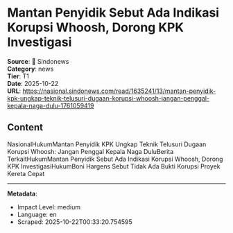 # Mantan Penyidik Sebut Ada Indikasi Korupsi Whoosh, Dorong KPK Investigasi

**Source**: 📰 Sindonews  
**Category**: news  
**Tier**: T1  
**Date**: 2025-10-22  
**URL**: https://nasional.sindonews.com/read/1635241/13/mantan-penyidik-kpk-ungkap-teknik-telusuri-dugaan-korupsi-whoosh-jangan-penggal-kepala-naga-dulu-1761059419

## Content

NasionalHukumMantan Penyidik KPK Ungkap Teknik Telusuri Dugaan Korupsi Whoosh: Jangan Penggal Kepala Naga DuluBerita TerkaitHukumMantan Penyidik Sebut Ada Indikasi Korupsi Whoosh, Dorong KPK InvestigasiHukumBoni Hargens Sebut Tidak Ada Bukti Korupsi Proyek Kereta Cepat

---

**Metadata**:
- Impact Level: medium
- Language: en
- Scraped: 2025-10-22T00:33:20.754595
